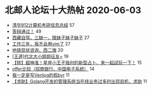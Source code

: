 # 北邮人论坛十大热帖 2020-06-03

- [清华912计算机考研信息总结](https://bbs.byr.cn/article/AimGraduate/1191485) 57
- [答辩通过！](https://bbs.byr.cn/article/Paper/40879) 49
- [西藏自驾，三缺一，限妹子妹子妹子](https://bbs.byr.cn/article/Travel/144198) 27
- [工作三年，我不会用vim了](https://bbs.byr.cn/article/WorkLife/1146396) 27
- [地铁现状咨询，西二旗](https://bbs.byr.cn/article/Talking/6199661) 20
- [[王道]代北大小姐姐征友~](https://bbs.byr.cn/article/Friends/1961619) 19
- [【转】超神准！星座小王子独创的新型占卜、來一起試玩一下！](https://bbs.byr.cn/article/Constellations/326533) 15
- [offer比较（招商银行、中国电子系统）](https://bbs.byr.cn/article/Job/2090633) 14
- [我一定是写Verilog的假byr](https://bbs.byr.cn/article/Picture/3257678) 11
- [【求助】Golang开发的管理系统当在线业务过多时出现宕机，求助](https://bbs.byr.cn/article/Golang/1843) 11


